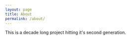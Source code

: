 ```yaml
---
layout: page
title: About
permalink: /about/
---
```


This is a decade long project hitting it's second generation.
